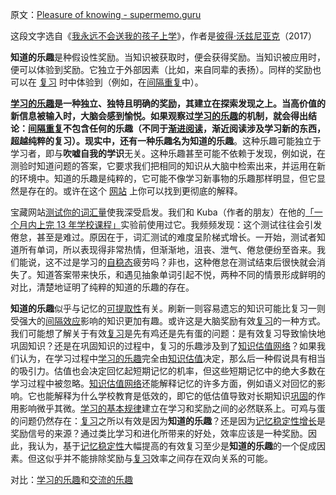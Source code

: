 原文：[Pleasure of knowing - supermemo.guru](https://supermemo.guru/wiki/Pleasure_of_knowing)

这段文字选自《[我永远不会送我的孩子上学](https://supermemo.guru/wiki/Problem_of_Schooling)》，作者是[彼得·沃兹尼亚克](https://supermemo.guru/wiki/Piotr_Wozniak)（2017）

**知道的乐趣**是种假设性奖励。当知识被获取时，便会获得奖励。当知识被应用时，便可以体验到奖励。它独立于外部因素（比如，来自同辈的表扬）。同样的奖励也可以在 [复习](https://supermemo.guru/wiki/Review) 时中体验到（例如，在[间隔重复](https://supermemo.guru/wiki/Spaced_repetition)中）。

**[学习的乐趣](https://supermemo.guru/wiki/Pleasure_of_learning)**是一种独立、独特且明确的奖励，其建立在探索发现之上。当高价值的新信息被输入时，大脑会感到愉悦。如果观察过[学习的乐趣](https://supermemo.guru/wiki/Pleasure_of_learning)的机制，就会得出结论：[间隔重复](https://supermemo.guru/wiki/Spaced_repetition)不包含任何的乐趣（不同于[渐进阅读](https://supermemo.guru/wiki/Incremental_reading)，渐近阅读涉及学习新的东西，超越纯粹的复习）。现实中，还有一种乐趣名为**知道的乐趣**。这种乐趣可能独立于学习者，即与**吹嘘自我的学识**无关。这种乐趣甚至可能不依赖于发现，例如说，在测验时知道问题的答案，它要求我们把相同的知识从大脑中检索出来，并运用在新的环境中。知道的乐趣是纯粹的，它可能不像学习新事物的乐趣那样明显，但它显然是存在的。或许在这个 [网站](https://supermemo.guru/wiki/SuperMemo_Guru) 上你可以找到更彻底的解释。

宝藏网站[测试你的词汇量](http://testyourvocab.com/)使我深受启发。我们和 Kuba（作者的朋友）在他的[「一个月内上完 13 年学校课程」](https://supermemo.guru/wiki/13_years_of_school_in_a_month)实验前使用过它。我频频发现：这个测试往往会引发倦怠，甚至是难过。原因在于，词汇测试的难度呈阶梯式增长。一开始，测试者知道所有单词，所以表现得非常热情，但渐渐地，沮丧、泄气、倦怠便纷至沓来。我们能说，这不过是学习的[自稳态](https://supermemo.guru/wiki/Homeostatic)疲劳吗？非也，这种倦怠在测试结束后很快就会消失了。知道答案带来快乐，和遇见抽象单词引起不悦，两种不同的情景形成鲜明的对比，清楚地证明了纯粹的知道的乐趣的存在。

**知道的乐趣**似乎与记忆的[可提取性](https://supermemo.guru/wiki/Memory_retrievability)有关。刷新一则容易遗忘的知识可能比复习一则受强大的[间隔效应](https://supermemo.guru/wiki/Spacing_effect)影响的知识更加有趣。或许这是大脑奖励有效[复习](https://supermemo.guru/wiki/Review)的一种方式。我们可能想了解关于有效[复习](https://supermemo.guru/wiki/Review)是先有鸡还是先有蛋的问题：是有效复习导致愉快地巩固知识？还是在巩固知识的过程中，复习的乐趣涉及到了[知识估值网络](https://supermemo.guru/wiki/Knowledge_valuation_network)？如果我们认为，在学习过程中[学习的乐趣](https://supermemo.guru/wiki/Pleasure_of_learning)完全由[知识估值](https://supermemo.guru/wiki/Knowledge_valuation_network)决定，那么后一种假说具有相当的吸引力。估值也会决定回忆起短期记忆的机率，但这些短期记忆中的绝大多数在学习过程中被忽略。[知识估值网络](https://supermemo.guru/wiki/Knowledge_valuation_network)还能解释记忆的许多方面，例如语义对回忆的影响。它也能解释为什么学校教育是低效的，即它的低估值导致对长期知识[巩固](https://supermemo.guru/wiki/Consolidation)的作用影响微乎其微。[学习的基本规律](https://supermemo.guru/wiki/Fundamental_law_of_learning)建立在学习和奖励之间的必然联系上。可鸡与蛋的问题仍然存在：[复习](https://supermemo.guru/wiki/Review)之所以有效是因为**知道的乐趣**？还是因为[记忆稳定性增长](https://supermemo.guru/wiki/Stability_increase)是奖励信号的来源？通过类比学习和进化所带来的好处，效率应该是一种奖励。因此，我认为，基于[记忆稳定性](https://supermemo.guru/wiki/Stability)大幅提高的有效复习至少是**知道的乐趣**的一个促成因素。但这似乎并不能排除奖励与[复习](https://supermemo.guru/wiki/Review)效率之间存在双向关系的可能。

对比：[学习的乐趣](https://supermemo.guru/wiki/Pleasure_of_learning)和[交流的乐趣](https://supermemo.guru/wiki/Pleasure_of_communication)